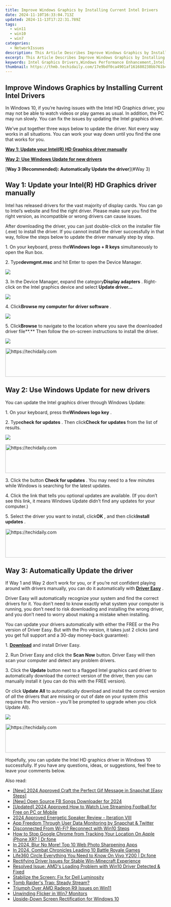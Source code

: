 ```yaml
---
title: Improve Windows Graphics by Installing Current Intel Drivers
date: 2024-11-10T16:33:04.713Z
updated: 2024-11-13T17:22:31.789Z
tags:
  - win11
  - win10
  - win7
categories:
  - NetworkIssues
description: This Article Describes Improve Windows Graphics by Installing Current Intel Drivers
excerpt: This Article Describes Improve Windows Graphics by Installing Current Intel Drivers
keywords: Intel Graphics Drivers,Windows Performance Enhancement,Intel Drivers Installation Guide,Graphics Card Updates for PCs,Enhance Graphics Performance on Windows,Optimize PC Graphics with Drivers,Latest Intel Drivers Compatibility
thumbnail: https://thmb.techidaily.com/17e9bdf0ca4901af161680238bb761b46415b8f3d6512c63e9ff94e5d9f50942.jpg
---
```


## Improve Windows Graphics by Installing Current Intel Drivers

 In Windows 10, if you’re having issues with the Intel HD Graphics driver, you may not be able to watch videos or play games as usual. In addition, the PC may run slowly. You can fix the issues by updating the Intel graphics driver.

 We’ve put together three ways below to update the driver. Not every way works in all situations. You can work your way down until you find the one that works for you.

[**Way 1: Update your Intel(R) HD Graphics driver manually**](#Way1)

[**Way 2: Use Windows Update for new drivers**](#Way2)

[**Way 3 (Recommended): Automatically Update the driver**](#Way 3)

## Way 1: Update your Intel(R) HD Graphics driver manually

 Intel has released drivers for the vast majority of display cards. You can go to Intel’s website and find the right driver. Please make sure you find the right version, as incompatible or wrong drivers can cause issues.

 After downloading the driver, you can just double-click on the installer file (.exe) to install the driver. If you cannot install the driver successfully in that way, follow the steps below to update the driver manually step by step.

 1\. On your keyboard, press the**Windows logo + R keys** simultaneously to open the Run box.

 2\. Type**devmgmt.msc** and hit Enter to open the Device Manager.

![](https://www.drivereasy.com/wp-content/uploads/2015/11/run-devmgmt.msc_.jpg)

 3\. In the Device Manager, expand the category**Display adapters** . Right-click on the Intel graphics device and select **Update driver…**

![](https://images.drivereasy.com/wp-content/uploads/2018/11/img_5be1558223280.jpg)

 4\. Click**Browse my computer for driver software** .

![](https://images.drivereasy.com/wp-content/uploads/2018/11/img_5be155da629d3.jpg)

 5\. Click**Browse** to  navigate to the location where you save the downloaded driver file**.** Then follow the on-screen instructions to install the driver.

![](https://images.drivereasy.com/wp-content/uploads/2018/11/img_5be156285e534.jpg)

<!-- affiliate ads begin -->
<a href="https://appsumo.8odi.net/c/5597632/2118311/7443" target="_top" id="2118311">
  <img src="//a.impactradius-go.com/display-ad/7443-2118311" border="0" alt="https://techidaily.com" width="728" height="90"/>
</a>
<img height="0" width="0" src="https://appsumo.8odi.net/i/5597632/2118311/7443" style="position:absolute;visibility:hidden;" border="0" />
<!-- affiliate ads end -->

## Way 2: Use Windows Update for new drivers

You can update the Intel graphics driver through Windows Update:

 1\. On your keyboard, press the**Windows logo key** .

 2\. Type**check for updates** . Then click**Check for updates** from the list of results.

![](https://www.drivereasy.com/wp-content/uploads/2017/07/win11-search-bar-check-for-updates.jpg)

<!-- affiliate ads begin -->
<a href="https://ephamedtechinc.pxf.io/c/5597632/2137225/26400" target="_top" id="2137225">
  <img src="//a.impactradius-go.com/display-ad/26400-2137225" border="0" alt="https://techidaily.com" width="728" height="90"/>
</a>
<img height="0" width="0" src="https://ephamedtechinc.pxf.io/i/5597632/2137225/26400" style="position:absolute;visibility:hidden;" border="0" />
<!-- affiliate ads end -->

 3\. Click the button **Check for updates** . You may need to a few minutes while Windows is searching for the latest updates.

 4\. Click the link that tells you optional updates are available. (If you don’t see this link, it means Windows Update didn’t find any updates for your computer.)

 5\. Select the driver you want to install, click**OK** , and then click**Install updates** .

<!-- affiliate ads begin -->
<a href="https://review-au.sjv.io/c/5597632/2098702/14409" target="_top" id="2098702">
  <img src="//a.impactradius-go.com/display-ad/14409-2098702" border="0" alt="https://techidaily.com" width="728" height="90"/>
</a>
<img height="0" width="0" src="https://review-au.sjv.io/i/5597632/2098702/14409" style="position:absolute;visibility:hidden;" border="0" />
<!-- affiliate ads end -->

## **Way 3: Automatically Update the driver**

 If Way 1 and Way 2 don’t work for you, or if you’re not confident playing around with drivers manually,  you can do it automatically with **[Driver Easy](https://tools.techidaily.com/drivereasy/download/)**  .

 Driver Easy will automatically recognize your system and find the correct drivers for it. You don’t need to know exactly what system your computer is running, you don’t need to risk downloading and installing the wrong driver, and you don’t need to worry about making a mistake when installing.

 You can update your drivers automatically with either the FREE or the Pro version of Driver Easy. But with the Pro version, it takes just 2 clicks (and you get full support and a 30-day money-back guarantee):

1\. **[Download](https://tools.techidaily.com/drivereasy/download/)**   and install Driver Easy.

 2\. Run Driver Easy and click the **Scan Now**   button. Driver Easy will then scan your computer and detect any problem drivers.

 3\. Click the **Update** button next to a flagged Intel graphics card driver to automatically download the correct version of the driver, then you can manually install it (you can do this with the FREE version).

 Or click **Update All**  to automatically download and install the correct version of _all_   the drivers that are missing or out of date on your system (this requires the Pro version – you’ll be prompted to upgrade when you click Update All).

![](https://www.drivereasy.com/wp-content/uploads/2023/01/Intel-graphics-driver-7.4.jpg)

<!-- affiliate ads begin -->
<a href="https://appsumo.8odi.net/c/5597632/2105873/7443" target="_top" id="2105873">
  <img src="//a.impactradius-go.com/display-ad/7443-2105873" border="0" alt="https://techidaily.com" width="728" height="90"/>
</a>
<img height="0" width="0" src="https://appsumo.8odi.net/i/5597632/2105873/7443" style="position:absolute;visibility:hidden;" border="0" />
<!-- affiliate ads end -->

 Hopefully, you can update the Intel HD graphics driver in Windows 10 successfully. If you have any questions, ideas, or suggestions, feel free to leave your comments below.

<ins class="adsbygoogle"
     style="display:block"
     data-ad-format="autorelaxed"
     data-ad-client="ca-pub-7571918770474297"
     data-ad-slot="1223367746"></ins>

<ins class="adsbygoogle"
     style="display:block"
     data-ad-client="ca-pub-7571918770474297"
     data-ad-slot="8358498916"
     data-ad-format="auto"
     data-full-width-responsive="true"></ins>

<span class="atpl-alsoreadstyle">Also read:</span>
<div><ul>
<li><a href="https://snapchat-videos.techidaily.com/new-2024-approved-craft-the-perfect-gif-message-in-snapchat-easy-steps/"><u>[New] 2024 Approved Craft the Perfect Gif Message in Snapchat [Easy Steps]</u></a></li>
<li><a href="https://facebook-video-recording.techidaily.com/new-open-source-fb-songs-downloader-for-2024/"><u>[New] Open Source FB Songs Downloader for 2024</u></a></li>
<li><a href="https://article-files.techidaily.com/updated-2024-approved-how-to-watch-live-streaming-football-for-free-on-pc-or-mobile/"><u>[Updated] 2024 Approved How to Watch Live Streaming Football for Free on PC or Mobile</u></a></li>
<li><a href="https://screen-sharing-recording.techidaily.com/2024-approved-energetic-speaker-review-iteration-viii/"><u>2024 Approved Energetic Speaker Review - Iteration VIII</u></a></li>
<li><a href="https://facebook.techidaily.com/app-freedom-through-user-data-monitoring-by-snapchat-and-twitter/"><u>App Freedom Through User Data Monitoring by Snapchat & Twitter</u></a></li>
<li><a href="https://network-issues.techidaily.com/disconnected-from-wi-fi-reconnect-with-win10-steps/"><u>Disconnected From Wi-Fi? Reconnect with Win10 Steps</u></a></li>
<li><a href="https://fake-location.techidaily.com/how-to-stop-google-chrome-from-tracking-your-location-on-apple-iphone-xr-drfone-by-drfone-virtual-ios/"><u>How to Stop Google Chrome from Tracking Your Location On Apple iPhone XR? | Dr.fone</u></a></li>
<li><a href="https://extra-hints.techidaily.com/in-2024-blur-no-more-top-10-web-photo-sharpening-apps/"><u>In 2024, Blur No More! Top 10 Web Photo Sharpening Apps</u></a></li>
<li><a href="https://remote-screen-capture.techidaily.com/in-2024-combat-chronicles-leading-10-battle-royale-games/"><u>In 2024, Combat Chronicles Leading 10 Battle Royale Games</u></a></li>
<li><a href="https://fake-location.techidaily.com/life360-circle-everything-you-need-to-know-on-vivo-y200-drfone-by-drfone-virtual-android/"><u>Life360 Circle Everything You Need to Know On Vivo Y200 | Dr.fone</u></a></li>
<li><a href="https://network-issues.techidaily.com/rectifying-driver-issues-for-stable-win-minecraft-experience/"><u>Rectifying Driver Issues for Stable Win-Minecraft Experience</u></a></li>
<li><a href="https://network-issues.techidaily.com/resolved-issue-amds-loading-problem-with-win10-driver-detected-and-fixed/"><u>Resolved Issue: AMD's Loading Problem with Win10 Driver Detected & Fixed</u></a></li>
<li><a href="https://network-issues.techidaily.com/stabilize-the-screen-fix-for-dell-luminosity/"><u>Stabilize the Screen: Fix for Dell Luminosity</u></a></li>
<li><a href="https://network-issues.techidaily.com/tomb-raiders-trap-steady-stream/"><u>Tomb Raider's Trap: Steady Stream?</u></a></li>
<li><a href="https://network-issues.techidaily.com/triumph-over-amd-radeon-r9-issues-on-win11/"><u>Triumph Over AMD Radeon R9 Issues on Win11</u></a></li>
<li><a href="https://network-issues.techidaily.com/unwinding-flicker-in-win7-monitors/"><u>Unwinding Flicker in Win7 Monitors</u></a></li>
<li><a href="https://network-issues.techidaily.com/upside-down-screen-rectification-for-windows-10/"><u>Upside-Down Screen Rectification for Windows 10</u></a></li>
</ul></div>

